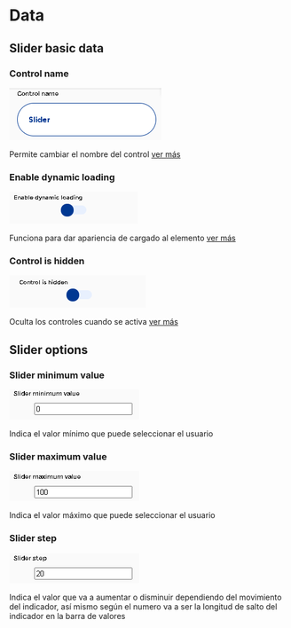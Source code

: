 # Data

## Slider basic data

### **Control name**

![](../../../.gitbook/assets/image%20%28233%29.png)

Permite cambiar el nombre del control [ver más](https://docs.apphive.io/global-functions/data/control-name)

### Enable dynamic loading

![](../../../.gitbook/assets/image%20%28151%29.png)

Funciona para dar apariencia de cargado al elemento [ver más](https://docs.apphive.io/global-functions/data/enable-dynamic-loading)

### Control is hidden

![](../../../.gitbook/assets/image%20%28150%29.png)

Oculta los controles cuando se activa [ver más](https://docs.apphive.io/global-functions/data/control-is-hidden)

## Slider options

### Slider minimum value

![](../../../.gitbook/assets/image%20%28246%29.png)

Indica el valor mínimo que puede seleccionar el usuario

### Slider maximum value 

![](../../../.gitbook/assets/image%20%28245%29.png)

Indica el valor máximo que puede seleccionar el usuario

### Slider step

![](../../../.gitbook/assets/image%20%28243%29.png)

Indica el valor que va a aumentar o disminuir dependiendo del movimiento del indicador, así mismo según el numero va a ser la longitud de salto del indicador en la barra de valores



